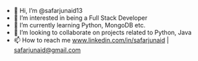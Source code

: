 - 👋 Hi, I’m @safarjunaid13
- 👀 I’m interested in being a Full Stack Developer
- 🌱 I’m currently learning Python, MongoDB etc.
- 💞️ I’m looking to collaborate on projects related to Python, Java
- 📫 How to reach me www.linkedin.com/in/safarjunaid | <a href="safarjunaid@gmail.com">safarjunaid@gmail.com</a>


<!---
safarjunaid13/safarjunaid13 is a ✨ special ✨ repository because its `README.md` (this file) appears on your GitHub profile.
You can click the Preview link to take a look at your changes.
--->
